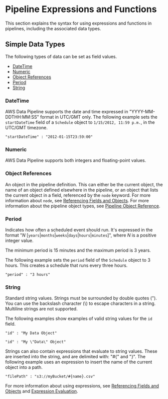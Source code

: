 # Pipeline Expressions and Functions<a name="dp-expressions-functions"></a>

This section explains the syntax for using expressions and functions in pipelines, including the associated data types\.

## Simple Data Types<a name="dp-pipeline-datatypes"></a>

The following types of data can be set as field values\.


+ [DateTime](#dp-datatype-datetime)
+ [Numeric](#dp-datatype-numeric)
+ [Object References](#dp-datatype-object-reference)
+ [Period](#dp-datatype-period)
+ [String](#dp-datatype-section)

### DateTime<a name="dp-datatype-datetime"></a>

 AWS Data Pipeline supports the date and time expressed in "YYYY\-MM\-DDTHH:MM:SS" format in UTC/GMT only\. The following example sets the `startDateTime` field of a `Schedule` object to `1/15/2012, 11:59 p.m.`, in the UTC/GMT timezone\. 

```
"startDateTime" : "2012-01-15T23:59:00"
```

### Numeric<a name="dp-datatype-numeric"></a>

 AWS Data Pipeline supports both integers and floating\-point values\. 

### Object References<a name="dp-datatype-object-reference"></a>

An object in the pipeline definition\. This can either be the current object, the name of an object defined elsewhere in the pipeline, or an object that lists the current object in a field, referenced by the `node` keyword\. For more information about `node`, see [Referencing Fields and Objects](dp-pipeline-expressions.md#dp-pipeline-expressions-reference)\. For more information about the pipeline object types, see [Pipeline Object Reference](dp-pipeline-objects.md)\. 

### Period<a name="dp-datatype-period"></a>

 Indicates how often a scheduled event should run\. It's expressed in the format "*N* \[`years`|`months`|`weeks`|`days`|`hours`|`minutes`\]", where *N* is a positive integer value\. 

The minimum period is 15 minutes and the maximum period is 3 years\.

The following example sets the `period` field of the `Schedule` object to 3 hours\. This creates a schedule that runs every three hours\.

```
"period" : "3 hours"
```

### String<a name="dp-datatype-section"></a>

 Standard string values\. Strings must be surrounded by double quotes \("\)\. You can use the backslash character \(\\\) to escape characters in a string\. Multiline strings are not supported\. 

The following examples show examples of valid string values for the `id` field\.

```
"id" : "My Data Object"

"id" : "My \"Data\" Object"
```

Strings can also contain expressions that evaluate to string values\. These are inserted into the string, and are delimited with: "\#\{" and "\}"\. The following example uses an expression to insert the name of the current object into a path\.

```
"filePath" : "s3://myBucket/#{name}.csv"
```

For more information about using expressions, see [Referencing Fields and Objects](dp-pipeline-expressions.md#dp-pipeline-expressions-reference) and [Expression Evaluation](dp-pipeline-expressions.md#dp-datatype-functions)\.